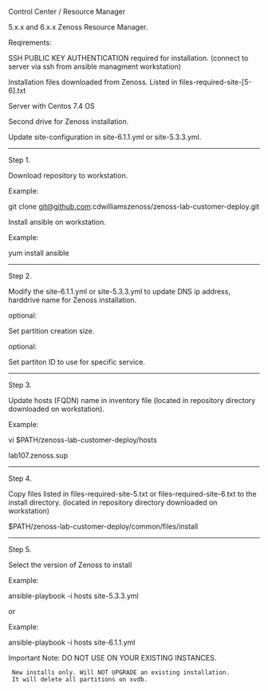 
Control Center / Resource Manager

5.x.x and 6.x.x Zenoss Resource Manager.

Reqirements:

SSH PUBLIC KEY AUTHENTICATION required for installation. (connect to server via ssh from ansible managment workstation)

Installation files downloaded from Zenoss. Listed in files-required-site-[5-6].txt  

Server with Centos 7.4 OS

Second drive for Zenoss installation. 

Update site-configuration in site-6.1.1.yml or site-5.3.3.yml.

----

Step 1. 

Download repository to workstation. 

Example:

git clone git@github.com:cdwilliamszenoss/zenoss-lab-customer-deploy.git


Install ansible on workstation.

Example:

yum install ansible

----

Step 2.

Modify the site-6.1.1.yml or site-5.3.3.yml to update DNS ip address, harddrive name for Zenoss installation.

optional:

Set partition creation size.

optional:

Set partiton ID to use for specific service. 
 
----

Step 3.

Update hosts (FQDN) name in inventory file (located in repository directory downloaded on workstation).

Example:

vi $PATH/zenoss-lab-customer-deploy/hosts

lab107.zenoss.sup

----

Step 4.

Copy files listed in files-required-site-5.txt or files-required-site-6.txt to the install directory.
(located in repository directory downloaded on workstation)

$PATH/zenoss-lab-customer-deploy/common/files/install 

----

Step 5.

Select the version of Zenoss to install

Example:

ansible-playbook -i hosts site-5.3.3.yml

or

Example:

ansible-playbook -i hosts site-6.1.1.yml


Important Note:
     DO NOT USE ON YOUR EXISTING INSTANCES.
     
     New installs only. Will NOT UPGRADE an existing installation.
     It will delete all partitions on xvdb. 



